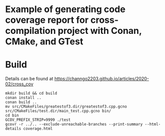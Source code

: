 # Example of generating code coverage report for cross-compilation project with Conan, CMake, and GTest

# Build
Details can be found at https://channgo2203.github.io/articles/2020-02/cross_cov

```
mkdir build && cd build
conan install ..
conan build ..
mv src/CMakeFiles/greatestof3.dir/greatestof3.cpp.gcno src/CMakeFiles/test.dir/main_test.cpp.gcno bin/
cd bin
GCOV_PREFIX_STRIP=9999 ./test
gcovr -r ../.. --exclude-unreachable-branches --print-summary --html-details coverage.html
```
